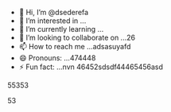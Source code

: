 - 👋 Hi, I’m @dsederefa
- 👀 I’m interested in ...
- 🌱 I’m currently learning ...
- 💞️ I’m looking to collaborate on ...26
- 📫 How to reach me ...adsasuyafd
- 😄 Pronouns: ...474448
- ⚡ Fun fact: ...nvn
46452sdsdf44465456asd
<!---sdsdfgrgrzazaaz
dsederefa/dsederefa is a ✨ special ✨ repository because its `README.md` (this file) appears on your 256 profile.456sdf
You can click the Preview link to take a look at your changes.dfgdf
--->55353
53
